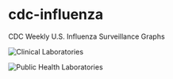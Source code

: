 # cdc-influenza
CDC Weekly U.S. Influenza Surveillance Graphs

![Clinical Laboratories](https://www.cdc.gov/flu/weekly/WeeklyArchives2023-2024/images/WHONPHL23_small.gif?raw=true)

![Public Health Laboratories](https://www.cdc.gov/flu/weekly/weeklyarchives2023-2024/images/WHOPHL23_small.gif?raw=true)
        
